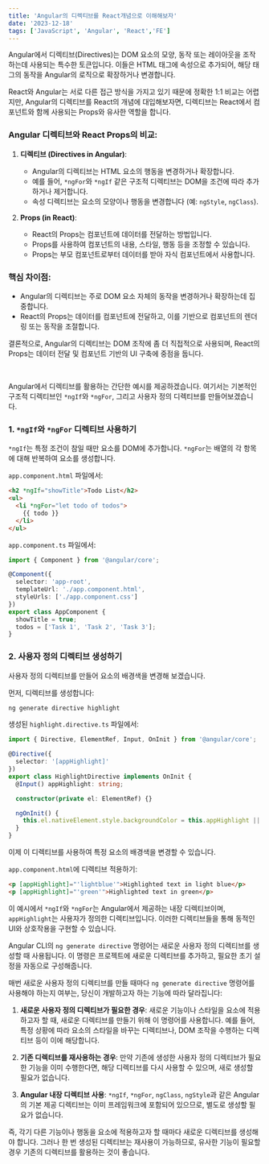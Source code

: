 ```yaml
---
title: 'Angular의 디렉티브를 React개념으로 이해해보자'
date: '2023-12-18'
tags: ['JavaScript', 'Angular', 'React','FE']
---
```


Angular에서 디렉티브(Directives)는 DOM 요소의 모양, 동작 또는 레이아웃을 조작하는데 사용되는 특수한 토큰입니다. 이들은 HTML 태그에 속성으로 추가되어, 해당 태그의 동작을 Angular의 로직으로 확장하거나 변경합니다.

React와 Angular는 서로 다른 접근 방식을 가지고 있기 때문에 정확한 1:1 비교는 어렵지만, Angular의 디렉티브를 React의 개념에 대입해보자면, 디렉티브는 React에서 컴포넌트와 함께 사용되는 Props와 유사한 역할을 합니다.

### Angular 디렉티브와 React Props의 비교:

1. **디렉티브 (Directives in Angular)**:
   - Angular의 디렉티브는 HTML 요소의 행동을 변경하거나 확장합니다.
   - 예를 들어, `*ngFor`와 `*ngIf` 같은 구조적 디렉티브는 DOM을 조건에 따라 추가하거나 제거합니다.
   - 속성 디렉티브는 요소의 모양이나 행동을 변경합니다 (예: `ngStyle`, `ngClass`).

2. **Props (in React)**:
   - React의 Props는 컴포넌트에 데이터를 전달하는 방법입니다.
   - Props를 사용하여 컴포넌트의 내용, 스타일, 행동 등을 조정할 수 있습니다.
   - Props는 부모 컴포넌트로부터 데이터를 받아 자식 컴포넌트에서 사용합니다.

### 핵심 차이점:

- Angular의 디렉티브는 주로 DOM 요소 자체의 동작을 변경하거나 확장하는데 집중합니다.
- React의 Props는 데이터를 컴포넌트에 전달하고, 이를 기반으로 컴포넌트의 렌더링 또는 동작을 조절합니다.

결론적으로, Angular의 디렉티브는 DOM 조작에 좀 더 직접적으로 사용되며, React의 Props는 데이터 전달 및 컴포넌트 기반의 UI 구축에 중점을 둡니다.

<br/>

Angular에서 디렉티브를 활용하는 간단한 예시를 제공하겠습니다. 여기서는 기본적인 구조적 디렉티브인 `*ngIf`와 `*ngFor`, 그리고 사용자 정의 디렉티브를 만들어보겠습니다.

### 1. `*ngIf`와 `*ngFor` 디렉티브 사용하기

`*ngIf`는 특정 조건이 참일 때만 요소를 DOM에 추가합니다. `*ngFor`는 배열의 각 항목에 대해 반복하여 요소를 생성합니다.

`app.component.html` 파일에서:

```html
<h2 *ngIf="showTitle">Todo List</h2>
<ul>
  <li *ngFor="let todo of todos">
    {{ todo }}
  </li>
</ul>
```

`app.component.ts` 파일에서:

```typescript
import { Component } from '@angular/core';

@Component({
  selector: 'app-root',
  templateUrl: './app.component.html',
  styleUrls: ['./app.component.css']
})
export class AppComponent {
  showTitle = true;
  todos = ['Task 1', 'Task 2', 'Task 3'];
}
```

### 2. 사용자 정의 디렉티브 생성하기

사용자 정의 디렉티브를 만들어 요소의 배경색을 변경해 보겠습니다.

먼저, 디렉티브를 생성합니다:

```bash
ng generate directive highlight
```

생성된 `highlight.directive.ts` 파일에서:

```typescript
import { Directive, ElementRef, Input, OnInit } from '@angular/core';

@Directive({
  selector: '[appHighlight]'
})
export class HighlightDirective implements OnInit {
  @Input() appHighlight: string;

  constructor(private el: ElementRef) {}

  ngOnInit() {
    this.el.nativeElement.style.backgroundColor = this.appHighlight || 'yellow';
  }
}
```

이제 이 디렉티브를 사용하여 특정 요소의 배경색을 변경할 수 있습니다.

`app.component.html`에 디렉티브 적용하기:

```html
<p [appHighlight]="'lightblue'">Highlighted text in light blue</p>
<p [appHighlight]="'green'">Highlighted text in green</p>
```

이 예시에서 `*ngIf`와 `*ngFor`는 Angular에서 제공하는 내장 디렉티브이며, `appHighlight`는 사용자가 정의한 디렉티브입니다. 이러한 디렉티브들을 통해 동적인 UI와 상호작용을 구현할 수 있습니다.

Angular CLI의 `ng generate directive` 명령어는 새로운 사용자 정의 디렉티브를 생성할 때 사용됩니다. 이 명령은 프로젝트에 새로운 디렉티브를 추가하고, 필요한 초기 설정을 자동으로 구성해줍니다. 

매번 새로운 사용자 정의 디렉티브를 만들 때마다 `ng generate directive` 명령어를 사용해야 하는지 여부는, 당신이 개발하고자 하는 기능에 따라 달라집니다:

1. **새로운 사용자 정의 디렉티브가 필요한 경우**: 새로운 기능이나 스타일을 요소에 적용하고자 할 때, 새로운 디렉티브를 만들기 위해 이 명령어를 사용합니다. 예를 들어, 특정 상황에 따라 요소의 스타일을 바꾸는 디렉티브나, DOM 조작을 수행하는 디렉티브 등이 이에 해당합니다.

2. **기존 디렉티브를 재사용하는 경우**: 만약 기존에 생성한 사용자 정의 디렉티브가 필요한 기능을 이미 수행한다면, 해당 디렉티브를 다시 사용할 수 있으며, 새로 생성할 필요가 없습니다.

3. **Angular 내장 디렉티브 사용**: `*ngIf`, `*ngFor`, `ngClass`, `ngStyle`과 같은 Angular의 기본 제공 디렉티브는 이미 프레임워크에 포함되어 있으므로, 별도로 생성할 필요가 없습니다.

즉, 각기 다른 기능이나 행동을 요소에 적용하고자 할 때마다 새로운 디렉티브를 생성해야 합니다. 그러나 한 번 생성된 디렉티브는 재사용이 가능하므로, 유사한 기능이 필요할 경우 기존의 디렉티브를 활용하는 것이 좋습니다.

